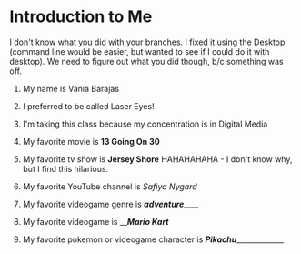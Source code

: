 # Introduction to Me

I don't know what you did with your branches.  I fixed it using the Desktop (command line would be easier, but wanted to see if I could do it with desktop).  We need to figure out what you did though, b/c something was off. 

1. My name is Vania Barajas

1. I preferred to be called Laser Eyes!

1. I'm taking this class because my concentration is in Digital Media

1. My favorite movie is **13 Going On 30**

1. My favorite tv show is **Jersey Shore**  HAHAHAHAHA - I don't know why, but I find this hilarious.

1. My favorite YouTube channel is *Safiya Nygard*

1. My favorite videogame genre is _______*adventure*___________

1. My favorite videogame is ___________*Mario Kart*_________

1. My favorite pokemon or videogame character is _____*Pikachu*__________________
